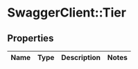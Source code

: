 # SwaggerClient::Tier

## Properties
Name | Type | Description | Notes
------------ | ------------- | ------------- | -------------


